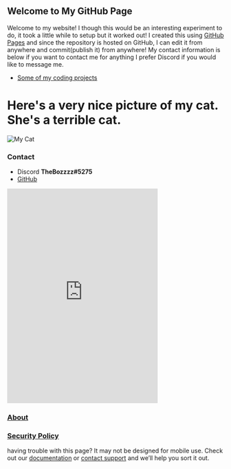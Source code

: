 ## Welcome to My GitHub Page

Welcome to my website! I though this would be an interesting experiment to do, it took a little while to setup but it worked out! I created this using [GitHub Pages](https://pages.github.com/) and since the repository is hosted on GitHub, I can edit it from anywhere and commit(publish it) from anywhere! My contact information is below if you want to contact me for anything I prefer Discord if you would like to message me.

- [Some of my coding projects](TheBozzz34.github.io/Code)


# Here's a very nice picture of my cat. She's a terrible cat.

![My Cat](https://lh3.googleusercontent.com/cWMf7GLw8cD6hKKn4WdlsUkszx2zrpCdCqShAq-TVY8nrK3GDuZ5gRD6k8mFDaQNRGwqf6FEAPezWU-u2C_itDkalttXe8LcqzmMkfVgSupl5Po-Ylr-4V6rFc3k1gr35CwhCcK-tjD6knHf80yAiCDgH188y7DUYELxR4VDaRlTg7-E4c1MsBMUR_eS3AaUik8agzZcta3A5ihio3zvdo_I1_N9RCaD__yuJDGeDpKMGyy-Jg2aq5nStD44yYsSISMBLeUoVlV2cDNLh1iTThayIlpcaieZpsY-Xqk_LbodMOhTBLhK6aszVoSmS9y-YnBQH1qZa81yldCExTdM_1GcBtqAHhJCc90QAzFIRxz1oUnvtVq3za32sCd_s3RLmU2J-GVHc7nACZbew2gLdf6AQKnQQqeAH61R8NWeZzA41xZbENxdjrXO-7Slr8_VAmnj9euY6pULCEQ6tyZ9n7ufeVFpyWEohiYnr7x21D7aQczS52M1UDPGAdja3qt4uvzctom3vetMsP1nVMjn3DFz2zW7UkLLoK9mkZvz8Cw_Aoxg7xEueod1jSBqlJmeo4yj3Z7KdLRHNJNfz7IQNFnkKs2TydPi5dYgj2zYoFui7gCYRlzWg7a9FgwWVHdexcyHhPbuFs7EhJIAeQ-Em7Ma4imbQuNQz6UpgHpAqs6Am3mhdaPh_PuqeAlT5g=w732-h975-no?authuser=0)

### Contact

- Discord **TheBozzzz#5275**
- [GitHub](https://github.com/TheBozzz34)

<iframe src="https://discordapp.com/widget?id=771017297816846387&theme=dark" width="350" height="500" allowtransparency="true" frameborder="0" sandbox="allow-popups allow-popups-to-escape-sandbox allow-same-origin allow-scripts"></iframe>

### [About](https://thebozzz34.github.io/About)

### [Security Policy](TheBozzz34.github.io/SECURITY)


having trouble with this page? It may not be designed for mobile use. Check out our [documentation](https://docs.github.com/categories/github-pages-basics/) or [contact support](https://github.com/contact) and we’ll help you sort it out.
